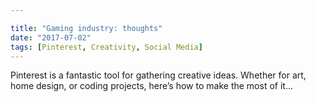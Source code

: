 ```yaml
---

title: "Gaming industry: thoughts"
date: "2017-07-02"
tags: [Pinterest, Creativity, Social Media]
---
```


Pinterest is a fantastic tool for gathering creative ideas. Whether for art, home design, or coding projects, here’s how to make the most of it...
